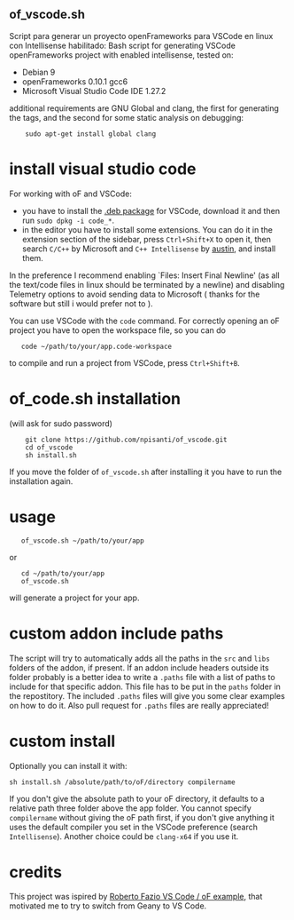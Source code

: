## of_vscode.sh

Script para generar un proyecto openFrameworks para VSCode en linux con Intellisense habilitado:
Bash script for generating VSCode openFrameworks project with enabled intellisense, tested on:
- Debian 9
- openFrameworks 0.10.1 gcc6
- Microsoft Visual Studio Code IDE 1.27.2

additional requirements are GNU Global and clang, the first for generating the tags, and the second for some static analysis on debugging:
```
    sudo apt-get install global clang
```

# install visual studio code
For working with oF and VSCode:
- you have to install the [.deb package](https://code.visualstudio.com/docs/?dv=linux64_deb) for VSCode, download it and then run `sudo dpkg -i code_*`.
- in the editor you have to install some extensions. You can do it in the extension section of the sidebar, press `Ctrl+Shift+X` to open it, then search `C/C++` by Microsoft and `C++ Intellisense` by [austin](https://github.com/austin-----/code-gnu-global), and install them.

In the preference I recommend enabling `Files: Insert Final Newline' (as all the text/code files in linux should be terminated by a newline) and disabling Telemetry options to avoid sending data to Microsoft ( thanks for the software but still i would prefer not to ).

You can use VSCode with the `code` command. For correctly opening an oF project you have to open the workspace file, so you can do
```console
   code ~/path/to/your/app.code-workspace
```
to compile and run a project from VSCode, press `Ctrl+Shift+B`.

# of_code.sh installation
(will ask for sudo password)
```console
    git clone https://github.com/npisanti/of_vscode.git
    cd of_vscode
    sh install.sh
```
If you move the folder of `of_vscode.sh` after installing it you have to run the installation again.

# usage
```console
   of_vscode.sh ~/path/to/your/app
```
or
```console
   cd ~/path/to/your/app
   of_vscode.sh
```
will generate a project for your app.

# custom addon include paths
The script will try to automatically adds all the paths in the `src` and `libs` folders of the addon, if present.
If an addon include headers outside its folder probably is a better idea to write a `.paths` file with a list of paths to include for that specific addon. This file has to be put in the `paths` folder in the repostitory. The included `.paths` files will give you some clear examples on how to do it. Also pull request for `.paths` files are really appreciated!

# custom install
Optionally you can install it with:
```
sh install.sh /absolute/path/to/oF/directory compilername
```
If you don't give the absolute path to your oF directory, it defaults to a relative path three folder above the app folder. You cannot specify `compilername` without giving the oF path first, if you don't give anything it uses the default compiler you set in the VSCode preference (search `Intellisense`). Another choice could be `clang-x64` if you use it.

# credits
This project was ispired by [Roberto Fazio VS Code / oF example](https://github.com/robertofazio/openFrameworks_VisualStudioCode_Example), that motivated me to try to switch from Geany to VS Code.
